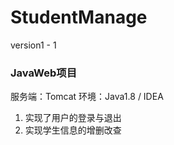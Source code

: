 # StudentManage
version1 - 1

### JavaWeb项目

服务端：Tomcat
环境：Java1.8 / IDEA

1. 实现了用户的登录与退出
2. 实现学生信息的增删改查

